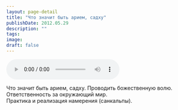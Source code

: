```yaml
---
layout: page-detail
title: "Что значит быть арием, садху"
publishDate: 2012.05.29
description: ""
tags:
image:
draft: false
---
```


<audio title="2012.05.29 - Что значит быть арием, садху.mp3" src="https://filer-api.advayta.org/v1.0/public/files/72947" controls=""></audio>

 Что значит быть арием, садху. Проводить божественную волю.  
 Ответственность за окружающий мир.  
 Практика и реализация намерения (санкальпы).  

  
